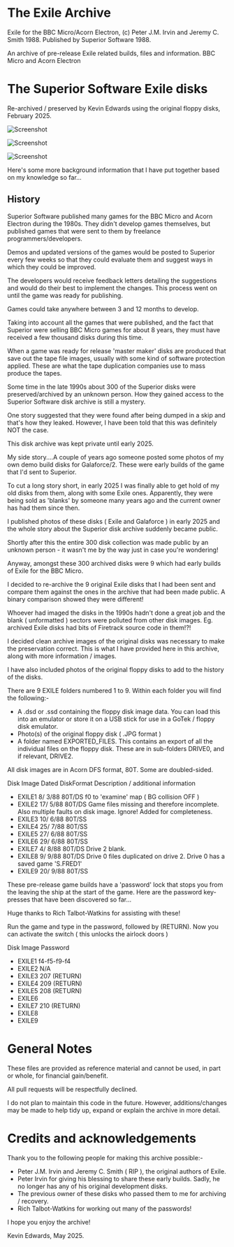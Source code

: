 # The Exile Archive

Exile for the BBC Micro/Acorn Electron, (c) Peter J.M. Irvin and Jeremy C. Smith 1988. Published by Superior Software 1988.

An archive of pre-release Exile related builds, files and information. BBC Micro and Acorn Electron


# The Superior Software Exile disks

Re-archived / preserved by Kevin Edwards using the original floppy disks, February 2025.

![Screenshot](EXILE_DISK_GROUP1.JPG)

![Screenshot](EXILE_DISK_GROUP2.JPG)

![Screenshot](EXILE_DISK_GROUP3.JPG)



Here's some more background information that I have put together based on my knowledge so far...

History
-------

Superior Software published many games for the BBC Micro and Acorn Electron during the 1980s. They didn't develop games themselves, but published games that were sent to them by freelance programmers/developers.

Demos and updated versions of the games would be posted to Superior every few weeks so that they could evaluate them and suggest ways in which they could be improved.

The developers would receive feedback letters detailing the suggestions and would do their best to implement the changes. This process went on until the game was ready for publishing.

Games could take anywhere between 3 and 12 months to develop.

Taking into account all the games that were published, and the fact that Superior were selling BBC Micro games for about 8 years, they must have received a few thousand disks during this time.

When a game was ready for release 'master maker' disks are produced that save out the tape file images, usually with some kind of software protection applied. These are what the tape duplication companies use to mass produce the tapes.

Some time in the late 1990s about 300 of the Superior disks were preserved/archived by an unknown person. How they gained access to the Superior Software disk archive is still a mystery.

One story suggested that they were found after being dumped in a skip and that's how they leaked. However, I have been told that this was definitely NOT the case.

This disk archive was kept private until early 2025.

My side story....A couple of years ago someone posted some photos of my own demo build disks for Galaforce/2. These were early builds of the game that I'd sent to Superior.

To cut a long story short, in early 2025 I was finally able to get hold of my old disks from them, along with some Exile ones. Apparently, they were being sold as 'blanks' by someone many years ago and the current owner has had them since then.

I published photos of these disks ( Exile and Galaforce ) in early 2025 and the whole story about the Superior disk archive suddenly became public.

Shortly after this the entire 300 disk collection was made public by an unknown person - it wasn't me by the way just in case you're wondering!

Anyway, amongst these 300 archived disks were 9 which had early builds of Exile for the BBC Micro.

I decided to re-archive the 9 original Exile disks that I had been sent and compare them against the ones in the archive that had been made public. A binary comparison showed they were different!

Whoever had imaged the disks in the 1990s hadn't done a great job and the blank ( unformatted ) sectors were polluted from other disk images. Eg. archived Exile disks had bits of Firetrack source code in them!?!

I decided clean archive images of the original disks was necessary to make the preservation correct. This is what I have provided here in this archive, along with more information / images.

I have also included photos of the original floppy disks to add to the history of the disks.


There are 9 EXILE folders numbered 1 to 9. Within each folder you will find the following:-

* A .dsd or .ssd containing the floppy disk image data. You can load this into an emulator or store it on a USB stick for use in a GoTek / floppy disk emulator.
* Photo(s) of the original floppy disk ( .JPG format ) 
* A folder named EXPORTED_FILES. This contains an export of all the individual files on the floppy disk. These are in sub-folders DRIVE0, and if relevant, DRIVE2.

All disk images are in Acorn DFS format, 80T. Some are doubled-sided.


Disk Image	  Dated  		  DiskFormat	   Description / additional information

* EXILE1		 8/ 3/88	80T/DS		f0 to 'examine' map ( BG collision OFF )
* EXILE2		17/ 5/88	80T/DS		Game files missing and therefore incomplete. Also multiple faults on disk image. Ignore! Added for completeness.
* EXILE3		10/ 6/88	80T/SS	
* EXILE4		25/ 7/88	80T/SS	
* EXILE5		27/ 6/88	80T/SS
* EXILE6		29/ 6/88	80T/SS
* EXILE7	 	 4/ 8/88	80T/DS		Drive 2 blank.
* EXILE8	 	 9/ 9/88	80T/DS		Drive 0 files duplicated on drive 2. Drive 0 has a saved game 'S.FRED1'
* EXILE9		20/ 9/88	80T/SS


These pre-release game builds have a 'password' lock that stops you from the leaving the ship at the start of the game. Here are the password key-presses that have been discovered so far...

Huge thanks to Rich Talbot-Watkins for assisting with these!

Run the game and type in the password, followed by (RETURN). Now you can activate the switch ( this unlocks the airlock doors )

Disk Image	Password

* EXILE1		f4-f5-f9-f4
* EXILE2		N/A
* EXILE3		207 (RETURN)
* EXILE4		209 (RETURN)
* EXILE5		208 (RETURN)
* EXILE6		
* EXILE7		210 (RETURN)
* EXILE8	
* EXILE9	


# General Notes

These files are provided as reference material and cannot be used, in part or whole, for financial gain/benefit.

All pull requests will be respectfully declined.

I do not plan to maintain this code in the future. However, additions/changes may be made to help tidy up, expand or explain the archive in more detail.


# Credits and acknowledgements

Thank you to the following people for making this archive possible:-

* Peter J.M. Irvin and Jeremy C. Smith ( RIP ), the original authors of Exile.
* Peter Irvin for giving his blessing to share these early builds. Sadly, he no longer has any of his original development disks.
* The previous owner of these disks who passed them to me for archiving / recovery.
* Rich Talbot-Watkins for working out many of the passwords!

I hope you enjoy the archive!

Kevin Edwards, May 2025.
